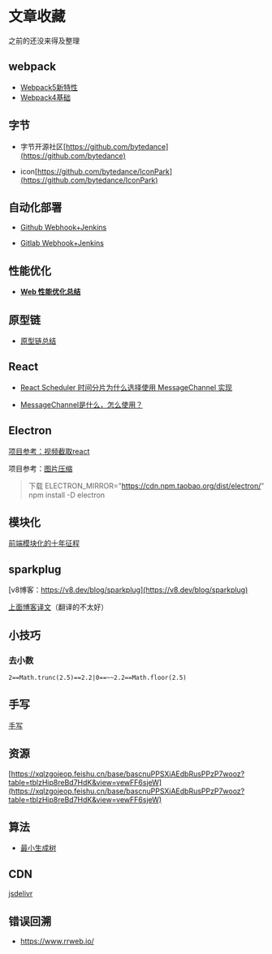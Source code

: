 # 文章收藏

之前的还没来得及整理

## webpack

- [Webpack5新特性](https://mp.weixin.qq.com/s/m2rFkahV3xqRurgEaN_IzA)
- [Webpack4基础](https://mp.weixin.qq.com/s/0LS2NGzQpfXiOjRIckcXHw)

## 字节

- 字节开源社区[https://github.com/bytedance](https://github.com/bytedance)

- icon[https://github.com/bytedance/IconPark](https://github.com/bytedance/IconPark)

## 自动化部署

- [Github Webhook+Jenkins](https://blog.csdn.net/boling_cavalry/article/details/78943061)

- [Gitlab Webhook+Jenkins](https://www.cnblogs.com/kevingrace/p/6479813.html)

## 性能优化

- [**Web 性能优化总结**](https://github.com/liuyib/note/blob/master/%E6%80%A7%E8%83%BD%E4%BC%98%E5%8C%96/Web%20%E6%80%A7%E8%83%BD%E4%BC%98%E5%8C%96%E6%80%BB%E7%BB%93.md)

## 原型链

- [原型链总结](https://github.com/LiLixikun/webBlog/blob/master/JS/md/%E5%8E%9F%E5%9E%8B-%E5%8E%9F%E5%9E%8B%E9%93%BE.md)

## React

- [React Scheduler 时间分片为什么选择使用 MessageChannel 实现](https://mp.weixin.qq.com/s/eMCaifjBebsq5d-qN0Sshg)

- [MessageChannel是什么，怎么使用？](https://www.jianshu.com/p/4f07ef18b5d7)

## Electron

[项目参考：视频截取react]( https://github.com/mifi/lossless-cut)

项目参考：[图片压缩](https://github.com/zhukunpenglinyutong/electron-tiny-img)

>  下载 ELECTRON_MIRROR="https://cdn.npm.taobao.org/dist/electron/" npm install -D electron

## 模块化

[前端模块化的十年征程](https://mp.weixin.qq.com/s/kZ4kBIENMRdH6W7fOgW1qA)

## sparkplug

[v8博客：https://v8.dev/blog/sparkplug](https://v8.dev/blog/sparkplug)

[上面博客译文](https://www.infoq.cn/news/EY2wGO19AtDvBCNNj88Y)（翻译的不太好）

## 小技巧

### 去小数

`2==Math.trunc(2.5)==2.2|0==~~2.2==Math.floor(2.5)`

## 手写

[手写](https://mp.weixin.qq.com/s/QSXfgiSIrk8d9qvEqMHpGA)

## 资源

[https://xqlzgojeop.feishu.cn/base/bascnuPPSXiAEdbRusPPzP7wooz?table=tblzHip8reBd7HdK&view=vewFF6sjeW](https://xqlzgojeop.feishu.cn/base/bascnuPPSXiAEdbRusPPzP7wooz?table=tblzHip8reBd7HdK&view=vewFF6sjeW)

## 算法

- [最小生成树](https://blog.51cto.com/u_15127650/2784716)

## CDN

[jsdelivr](https://github.com/jsdelivr/jsdelivr)

## 错误回溯

- https://www.rrweb.io/
